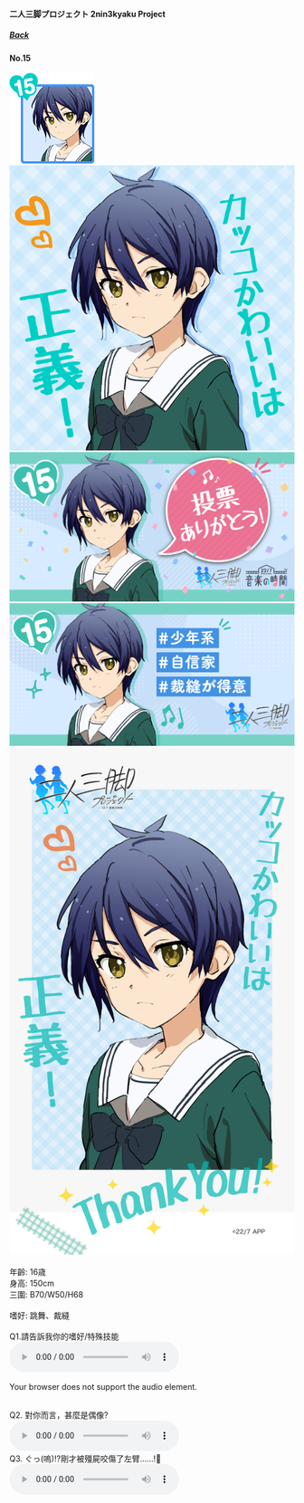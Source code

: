 #### 二人三脚プロジェクト 2nin3kyaku Project
##### [Back](2nin3kyaku_List.md)

#### No.15
<img src="../../../Img/Nanaon/2nin3kyaku/15/15_thumb.png"><br>
<img src="../../../Img/Nanaon/2nin3kyaku/15/15_main.png"><br>
<img src="../../../Img/Nanaon/2nin3kyaku/15/15_thanks.png"><br>
<img src="../../../Img/Nanaon/2nin3kyaku/15/15_desc.png"><br>
<img src="../../../Img/Nanaon/2nin3kyaku/15/15_wallpaper.jpg"><br>
<br>
年齡: 16歳<br>
身高: 150cm<br>
三圍: B70/W50/H68<br>
<br>
嗜好: 跳舞、裁縫<br>
<br>
Q1.請告訴我你的嗜好/特殊技能<br>
<audio controls="controls">
  <source type="audio/mp3" src="../../../Resources/2nin3kyaku/No15_voice_1.mp3"></source>
  <p>Your browser does not support the audio element.</p>
</audio><br>
Q2. 對你而言，甚麼是偶像? <br>
<audio controls="controls">
  <source type="audio/mp3" src="../../../Resources/2nin3kyaku/No15_voice_2.mp3"></source>
  <p>Your browser does not support the audio element.</p>
</audio><br>
Q3. ぐっ(嗚)!?剛才被殭屍咬傷了左臂……!🧟 <br>
<audio controls="controls">
  <source type="audio/mp3" src="../../../Resources/2nin3kyaku/No15_voice_3.mp3"></source>
  <p>Your browser does not support the audio element.</p>
</audio><br>